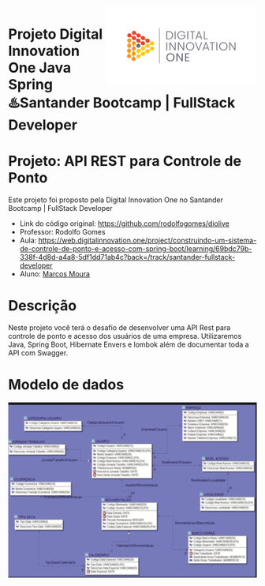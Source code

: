 <img align="right" alt="GIF" height="160px" src="https://github.com/rdeconti/rdeconti-resources/blob/main/Digital%20Innovation%20One%20-%20Logotipo.png" />

#  Projeto Digital Innovation One Java Spring  <br/>♨️Santander Bootcamp | FullStack Developer
# Projeto: API REST para Controle de Ponto
Este projeto foi proposto pela Digital Innovation One no Santander Bootcamp | FullStack Developer
- Link do código original: https://github.com/rodolfogomes/diolive
- Professor: Rodolfo Gomes
- Aula: https://web.digitalinnovation.one/project/construindo-um-sistema-de-controle-de-ponto-e-acesso-com-spring-boot/learning/69bdc79b-338f-4d8d-a4a8-5df1dd71ab4c?back=/track/santander-fullstack-developer
- Aluno: [Marcos Moura](https://www.linkedin.com/in/marcos-gabriel-lima-moura-3741b015b/)

# Descrição
Neste projeto você terá o desafio de desenvolver uma API Rest para controle de ponto e acesso dos usuários de uma empresa. Utilizaremos Java, Spring Boot, Hibernate Envers e lombok além de documentar toda a API com Swagger.


# Modelo de dados
![image](https://github.com/rdeconti/Projeto-DIO-Java-Spring-Controle-Ponto/blob/main/modelo%20de%20dados.png)
